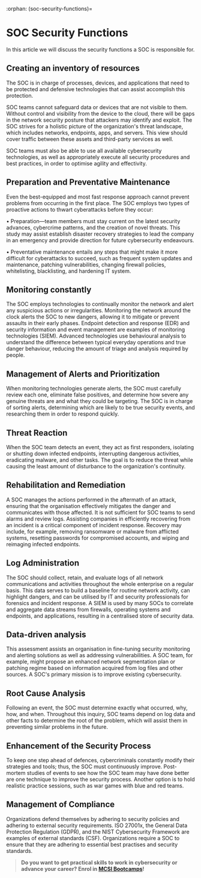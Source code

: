 :orphan:
(soc-security-functions)=
# SOC Security Functions
 
In this article we will discuss the security functions a SOC is responsible for.

## Creating an inventory of resources

The SOC is in charge of processes, devices, and applications that need to be protected and defensive technologies that can assist accomplish this protection.

SOC teams cannot safeguard data or devices that are not visible to them. Without control and visibility from the device to the cloud, there will be gaps in the network security posture that attackers may identify and exploit. The SOC strives for a holistic picture of the organization's threat landscape, which includes networks, endpoints, apps, and servers. This view should cover traffic between these assets and third-party services as well.

SOC teams must also be able to use all available cybersecurity technologies, as well as appropriately execute all security procedures and best practices, in order to optimise agility and effectivity.

## Preparation and Preventative Maintenance

Even the best-equipped and most fast response approach cannot prevent problems from occurring in the first place. The SOC employs two types of proactive actions to thwart cyberattacks before they occur:

• Preparation—team members must stay current on the latest security advances, cybercrime patterns, and the creation of novel threats. This study may assist establish disaster recovery strategies to lead the company in an emergency and provide direction for future cybersecurity endeavours.

• Preventative maintenance entails any steps that might make it more difficult for cyberattacks to succeed, such as frequent system updates and maintenance, patching vulnerabilities, changing firewall policies, whitelisting, blacklisting, and hardening IT system.

## Monitoring constantly

The SOC employs technologies to continually monitor the network and alert any suspicious actions or irregularities. Monitoring the network around the clock alerts the SOC to new dangers, allowing it to mitigate or prevent assaults in their early phases.
Endpoint detection and response (EDR) and security information and event management are examples of monitoring technologies (SIEM). Advanced technologies use behavioural analysis to understand the difference between typical everyday operations and true danger behaviour, reducing the amount of triage and analysis required by people.

## Management of Alerts and Prioritization

When monitoring technologies generate alerts, the SOC must carefully review each one, eliminate false positives, and determine how severe any genuine threats are and what they could be targeting. The SOC is in charge of sorting alerts, determining which are likely to be true security events, and researching them in order to respond quickly.

## Threat Reaction

When the SOC team detects an event, they act as first responders, isolating or shutting down infected endpoints, interrupting dangerous activities, eradicating malware, and other tasks. The goal is to reduce the threat while causing the least amount of disturbance to the organization's continuity.

## Rehabilitation and Remediation

A SOC manages the actions performed in the aftermath of an attack, ensuring that the organisation effectively mitigates the danger and communicates with those affected. It is not sufficient for SOC teams to send alarms and review logs. Assisting companies in efficiently recovering from an incident is a critical component of incident response. 
Recovery may include, for example, removing ransomware or malware from afflicted systems, resetting passwords for compromised accounts, and wiping and reimaging infected endpoints.

## Log Administration

The SOC should collect, retain, and evaluate logs of all network communications and activities throughout the whole enterprise on a regular basis. This data serves to build a baseline for routine network activity, can highlight dangers, and can be utilised by IT and security professionals for forensics and incident response.
A SIEM is used by many SOCs to correlate and aggregate data streams from firewalls, operating systems and endpoints, and applications, resulting in a centralised store of security data.

## Data-driven analysis

This assessment assists an organisation in fine-tuning security monitoring and alerting solutions as well as addressing vulnerabilities. A SOC team, for example, might propose an enhanced network segmentation plan or patching regime based on information acquired from log files and other sources. A SOC's primary mission is to improve existing cybersecurity.

## Root Cause Analysis

Following an event, the SOC must determine exactly what occurred, why, how, and when. Throughout this inquiry, SOC teams depend on log data and other facts to determine the root of the problem, which will assist them in preventing similar problems in the future.

## Enhancement of the Security Process

To keep one step ahead of defences, cybercriminals constantly modify their strategies and tools; thus, the SOC must continuously improve. Post-mortem studies of events to see how the SOC team may have done better are one technique to improve the security process. Another option is to hold realistic practice sessions, such as war games with blue and red teams.

## Management of Compliance

Organizations defend themselves by adhering to security policies and adhering to external security requirements. ISO 27001x, the General Data Protection Regulation (GDPR), and the NIST Cybersecurity Framework are examples of external standards (CSF). Organizations require a SOC to ensure that they are adhering to essential best practises and security standards.

>**Do you want to get practical skills to work in cybersecurity or advance your career? Enrol in [MCSI Bootcamps](https://www.mosse-institute.com/bootcamps.html)!**
